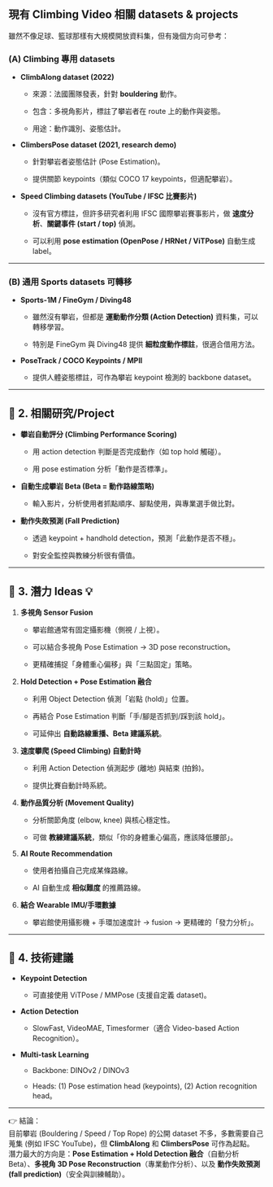 

## 現有 Climbing Video 相關 datasets & projects

雖然不像足球、籃球那樣有大規模開放資料集，但有幾個方向可參考：

### (A) Climbing 專用 datasets

- **ClimbAlong dataset (2022)**
    
    - 來源：法國團隊發表，針對 **bouldering** 動作。
        
    - 包含：多視角影片，標註了攀岩者在 route 上的動作與姿態。
        
    - 用途：動作識別、姿態估計。
        
- **ClimbersPose dataset (2021, research demo)**
    
    - 針對攀岩者姿態估計 (Pose Estimation)。
        
    - 提供關節 keypoints（類似 COCO 17 keypoints，但適配攀岩）。
        
- **Speed Climbing datasets (YouTube / IFSC 比賽影片)**
    
    - 沒有官方標註，但許多研究者利用 IFSC 國際攀岩賽事影片，做 **速度分析**、**關鍵事件 (start / top)** 偵測。
        
    - 可以利用 **pose estimation (OpenPose / HRNet / ViTPose)** 自動生成 label。
        

---

### (B) 通用 Sports datasets 可轉移

- **Sports-1M / FineGym / Diving48**
    
    - 雖然沒有攀岩，但都是 **運動動作分類 (Action Detection)** 資料集，可以轉移學習。
        
    - 特別是 FineGym 與 Diving48 提供 **細粒度動作標註**，很適合借用方法。
        
- **PoseTrack / COCO Keypoints / MPII**
    
    - 提供人體姿態標註，可作為攀岩 keypoint 檢測的 backbone dataset。
        

---

## 🔹 2. 相關研究/Project

- **攀岩自動評分 (Climbing Performance Scoring)**
    
    - 用 action detection 判斷是否完成動作（如 top hold 觸碰）。
        
    - 用 pose estimation 分析「動作是否標準」。
        
- **自動生成攀岩 Beta (Beta = 動作路線策略)**
    
    - 輸入影片，分析使用者抓點順序、腳點使用，與專業選手做比對。
        
- **動作失敗預測 (Fall Prediction)**
    
    - 透過 keypoint + handhold detection，預測「此動作是否不穩」。
        
    - 對安全監控與教練分析很有價值。
        

---

## 🔹 3. 潛力 Ideas 💡

1. **多視角 Sensor Fusion**
    
    - 攀岩館通常有固定攝影機（側視 / 上視）。
        
    - 可以結合多視角 Pose Estimation → 3D pose reconstruction。
        
    - 更精確捕捉「身體重心偏移」與「三點固定」策略。
        
2. **Hold Detection + Pose Estimation 融合**
    
    - 利用 Object Detection 偵測「岩點 (hold)」位置。
        
    - 再結合 Pose Estimation 判斷「手/腳是否抓到/踩到該 hold」。
        
    - 可延伸出 **自動路線重播、Beta 建議系統**。
        
3. **速度攀爬 (Speed Climbing) 自動計時**
    
    - 利用 Action Detection 偵測起步 (離地) 與結束 (拍鈴)。
        
    - 提供比賽自動計時系統。
        
4. **動作品質分析 (Movement Quality)**
    
    - 分析關節角度 (elbow, knee) 與核心穩定性。
        
    - 可做 **教練建議系統**，類似「你的身體重心偏高，應該降低腰部」。
        
5. **AI Route Recommendation**
    
    - 使用者拍攝自己完成某條路線。
        
    - AI 自動生成 **相似難度** 的推薦路線。
        
6. **結合 Wearable IMU/手環數據**
    
    - 攀岩館使用攝影機 + 手環加速度計 → fusion → 更精確的「發力分析」。
        

---

## 🔹 4. 技術建議

- **Keypoint Detection**
    
    - 可直接使用 ViTPose / MMPose (支援自定義 dataset)。
        
- **Action Detection**
    
    - SlowFast, VideoMAE, Timesformer（適合 Video-based Action Recognition）。
        
- **Multi-task Learning**
    
    - Backbone: DINOv2 / DINOv3
        
    - Heads: (1) Pose estimation head (keypoints), (2) Action recognition head。
        

---

👉 結論：  
目前攀岩 (Bouldering / Speed / Top Rope) 的公開 dataset 不多，多數需要自己蒐集 (例如 IFSC YouTube)，但 **ClimbAlong** 和 **ClimbersPose** 可作為起點。  
潛力最大的方向是：**Pose Estimation + Hold Detection 融合**（自動分析 Beta）、**多視角 3D Pose Reconstruction**（專業動作分析）、以及 **動作失敗預測 (fall prediction)**（安全與訓練輔助）。